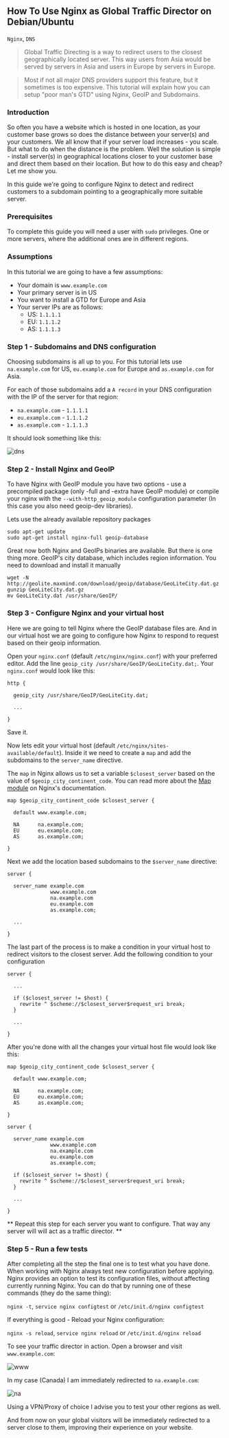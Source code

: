 How To Use Nginx as Global Traffic Director on Debian/Ubuntu
------------------------------------------------------------

`Nginx`, `DNS`

> Global Traffic Directing is a way to redirect users to the closest geographically located server.
This way users from Asia would be served by servers in Asia and users in Europe by servers in Europe.

> Most if not all major DNS providers support this feature, but it sometimes is too expensive.
This tutorial will explain how you can setup "poor man's GTD" using Nginx, GeoIP and Subdomains.


### Introduction

So often you have a website which is hosted in one location, as your customer base grows so does the distance between your server(s) and your customers. We all know that if your server load increases - you scale. But what to do when the distance is the problem. Well the solution is simple - install server(s) in geographical locations closer to your customer base and direct them based on their location. But how to do this easy and cheap? Let me show you.

In this guide we're going to configure Nginx to detect and redirect customers to a subdomain pointing to a geographically more suitable server.

### Prerequisites

To complete this guide you will need a user with `sudo` privileges. One or more servers, where the additional ones are in different regions.

### Assumptions

In this tutorial we are going to have a few assumptions:

- Your domain is `www.example.com`
- Your primary server is in US
- You want to install a GTD for Europe and Asia
- Your server IPs are as follows:
  - US: `1.1.1.1`
  - EU: `1.1.1.2`
  - AS: `1.1.1.3`

### Step 1 - Subdomains and DNS configuration

Choosing subdomains is all up to you. For this tutorial lets use `na.example.com` for US, `eu.example.com` for Europe and `as.example.com` for Asia.

For each of those subdomains add a `A record` in your DNS configuration with the IP of the server for that region:
- `na.example.com` - `1.1.1.1`
- `eu.example.com` - `1.1.1.2`
- `as.example.com` - `1.1.1.3`

It should look something like this:

![dns](https://cloud.githubusercontent.com/assets/711758/2891198/6098696c-d530-11e3-9ef3-fee7a1ac37d5.jpg)

### Step 2 - Install Nginx and GeoIP

To have Nginx with GeoIP module you have two options - use a precompiled package (only -full and -extra have GeoIP module) or compile your nginx with the `--with-http_geoip_module` configuration parameter (In this case you also need geoip-dev libraries).

Lets use the already available repository packages

```
sudo apt-get update
sudo apt-get install nginx-full geoip-database
```

Great now both Nginx and GeoIPs binaries are available. But there is one thing more. GeoIP's city database, which includes region information. You need to download and install it manually

```
wget -N http://geolite.maxmind.com/download/geoip/database/GeoLiteCity.dat.gz
gunzip GeoLiteCity.dat.gz
mv GeoLiteCity.dat /usr/share/GeoIP/
```

### Step 3 - Configure Nginx and your virtual host

Here we are going to tell Nginx where the GeoIP database files are. And in our virtual host we are going to configure how Nginx to respond to request based on their geoip information.

Open your `nginx.conf` (default `/etc/nginx/nginx.conf`) with your preferred editor. Add the line `geoip_city /usr/share/GeoIP/GeoLiteCity.dat;`. Your `nginx.conf` would look like this:

```
http {

  geoip_city /usr/share/GeoIP/GeoLiteCity.dat;

  ...

}
```

Save it.

Now lets edit your virtual host (default `/etc/nginx/sites-available/default`). Inside it we need to create a `map` and add the subdomains to the `server_name` directive.

The `map` in Nginx allows us to set a variable `$closest_server` based on the value of `$geoip_city_continent_code`. You can read more about the [Map module](http://nginx.org/en/docs/http/ngx_http_map_module.html) on Nginx's documentation.

```
map $geoip_city_continent_code $closest_server {

  default www.example.com;

  NA      na.example.com;
  EU      eu.example.com;
  AS      as.example.com;

}
```

Next we add the location based subdomains to the `$server_name` directive:

```
server {

  server_name example.com
              www.example.com
              na.example.com
              eu.example.com
              as.example.com;

  ...

}
```

The last part of the process is to make a condition in your virtual host to redirect visitors to the closest server. Add the following condition to your configuration

```
server {

  ...

  if ($closest_server != $host) {
    rewrite ^ $scheme://$closest_server$request_uri break;
  }

  ...

}
```

After you're done with all the changes your virtual host file would look like this:

```
map $geoip_city_continent_code $closest_server {

  default www.example.com;

  NA      na.example.com;
  EU      eu.example.com;
  AS      as.example.com;

}

server {

  server_name example.com
              www.example.com
              na.example.com
              eu.example.com
              as.example.com;

  if ($closest_server != $host) {
    rewrite ^ $scheme://$closest_server$request_uri break;
  }

  ...

}
```

** Repeat this step for each server you want to configure. That way any server will will act as a traffic director. **

### Step 5 - Run a few tests

After completing all the step the final one is to test what you have done. When working with Nginx always test new configuration before applying. Nginx provides an option to test its configuration files, without affecting currently running Nginx. You can do that by running one of these commands (they do the same thing):

`nginx -t`, `service nginx configtest` or `/etc/init.d/nginx configtest`

If everything is good - Reload your Nginx configuration:

`nginx -s reload`, `service nginx reload` or `/etc/init.d/nginx reload`

To see your traffic director in action. Open a browser and visit `www.example.com`:

![www](https://cloud.githubusercontent.com/assets/711758/2891968/f44a1456-d537-11e3-921b-8cb1afb34229.jpg)

In my case (Canada) I am immediately redirected to `na.example.com`:

![na](https://cloud.githubusercontent.com/assets/711758/2891967/f4435486-d537-11e3-80af-e35986515074.jpg)

Using a VPN/Proxy of choice I advise you to test your other regions as well.

And from now on your global visitors will be immediately redirected to a server close to them, improving their experience on your website.
